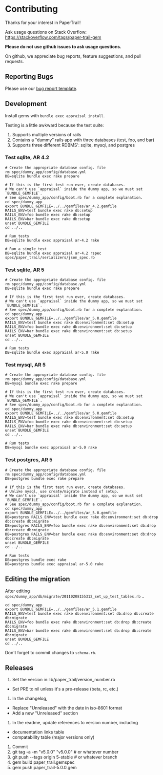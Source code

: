 # Contributing

Thanks for your interest in PaperTrail!

Ask usage questions on Stack Overflow:
https://stackoverflow.com/tags/paper-trail-gem

**Please do not use github issues to ask usage questions.**

On github, we appreciate bug reports, feature suggestions, and pull requests.

## Reporting Bugs

Please use our [bug report template][1].

## Development

Install gems with `bundle exec appraisal install`.

Testing is a little awkward because the test suite:

1. Supports multiple versions of rails
1. Contains a "dummy" rails app with three databases (test, foo, and bar)
1. Supports three different RDBMS': sqlite, mysql, and postgres

### Test sqlite, AR 4.2

```
# Create the appropriate database config. file
rm spec/dummy_app/config/database.yml
DB=sqlite bundle exec rake prepare

# If this is the first test run ever, create databases.
# We can't use `appraisal` inside the dummy app, so we must set `BUNDLE_GEMFILE`.
# See spec/dummy_app/config/boot.rb for a complete explanation.
cd spec/dummy_app
export BUNDLE_GEMFILE=../../gemfiles/ar_4.2.gemfile
RAILS_ENV=test bundle exec rake db:setup
RAILS_ENV=foo bundle exec rake db:setup
RAILS_ENV=bar bundle exec rake db:setup
unset BUNDLE_GEMFILE
cd ../..

# Run tests
DB=sqlite bundle exec appraisal ar-4.2 rake

# Run a single test
DB=sqlite bundle exec appraisal ar-4.2 rspec spec/paper_trail/serializers/json_spec.rb
```

### Test sqlite, AR 5

```
# Create the appropriate database config. file
rm spec/dummy_app/config/database.yml
DB=sqlite bundle exec rake prepare

# If this is the first test run ever, create databases.
# We can't use `appraisal` inside the dummy app, so we must set `BUNDLE_GEMFILE`.
# See spec/dummy_app/config/boot.rb for a complete explanation.
cd spec/dummy_app
export BUNDLE_GEMFILE=../../gemfiles/ar_5.0.gemfile
RAILS_ENV=test bundle exec rake db:environment:set db:setup
RAILS_ENV=foo bundle exec rake db:environment:set db:setup
RAILS_ENV=bar bundle exec rake db:environment:set db:setup
unset BUNDLE_GEMFILE
cd ../..

# Run tests
DB=sqlite bundle exec appraisal ar-5.0 rake
```

### Test mysql, AR 5

```
# Create the appropriate database config. file
rm spec/dummy_app/config/database.yml
DB=mysql bundle exec rake prepare

# If this is the first test run ever, create databases.
# We can't use `appraisal` inside the dummy app, so we must set `BUNDLE_GEMFILE`.
# See spec/dummy_app/config/boot.rb for a complete explanation.
cd spec/dummy_app
export BUNDLE_GEMFILE=../../gemfiles/ar_5.0.gemfile
RAILS_ENV=test bundle exec rake db:environment:set db:setup
RAILS_ENV=foo bundle exec rake db:environment:set db:setup
RAILS_ENV=bar bundle exec rake db:environment:set db:setup
unset BUNDLE_GEMFILE
cd ../..

# Run tests
DB=mysql bundle exec appraisal ar-5.0 rake
```

### Test postgres, AR 5

```
# Create the appropriate database config. file
rm spec/dummy_app/config/database.yml
DB=postgres bundle exec rake prepare

# If this is the first test run ever, create databases.
# Unlike mysql, use create/migrate instead of setup.
# We can't use `appraisal` inside the dummy app, so we must set `BUNDLE_GEMFILE`.
# See spec/dummy_app/config/boot.rb for a complete explanation.
cd spec/dummy_app
export BUNDLE_GEMFILE=../../gemfiles/ar_5.0.gemfile
DB=postgres RAILS_ENV=test bundle exec rake db:environment:set db:drop db:create db:migrate
DB=postgres RAILS_ENV=foo bundle exec rake db:environment:set db:drop db:create db:migrate
DB=postgres RAILS_ENV=bar bundle exec rake db:environment:set db:drop db:create db:migrate
unset BUNDLE_GEMFILE
cd ../..

# Run tests
DB=postgres bundle exec rake
DB=postgres bundle exec appraisal ar-5.0 rake
```

## Editing the migration

After editing `spec/dummy_app/db/migrate/20110208155312_set_up_test_tables.rb` ..

```
cd spec/dummy_app
export BUNDLE_GEMFILE=../../gemfiles/ar_5.1.gemfile
RAILS_ENV=test bundle exec rake db:environment:set db:drop db:create db:migrate
RAILS_ENV=foo bundle exec rake db:environment:set db:drop db:create db:migrate
RAILS_ENV=bar bundle exec rake db:environment:set db:drop db:create db:migrate
unset BUNDLE_GEMFILE
cd ../..
```

Don't forget to commit changes to `schema.rb`.

## Releases

1. Set the version in lib/paper_trail/version_number.rb
  - Set PRE to nil unless it's a pre-release (beta, rc, etc.)
1. In the changelog,
  - Replace "Unreleased" with the date in iso-8601 format
  - Add a new "Unreleased" section
1. In the readme, update references to version number, including
  - documentation links table
  - compatability table (major versions only)
1. Commit
1. git tag -a -m "v5.0.0" "v5.0.0" # or whatever number
1. git push --tags origin 5-stable # or whatever branch
1. gem build paper_trail.gemspec
1. gem push paper_trail-5.0.0.gem

[1]: https://github.com/airblade/paper_trail/blob/master/doc/bug_report_template.rb
